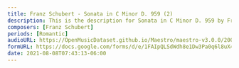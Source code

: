 ```yaml
---
title: Franz Schubert - Sonata in C Minor D. 959 (2)
description: This is the description for Sonata in C Minor D. 959 by Franz Schubert
composers: [Franz Schubert]
periods: [Romantic]
audioURL: https://OpenMusicDataset.github.io/Maestro/maestro-v3.0.0/2009/MIDI-Unprocessed_12_R2_2009_01_ORIG_MID--AUDIO_12_R2_2009_12_R2_2009_02_WAV.midi
formURL: https://docs.google.com/forms/d/e/1FAIpQLSdWdh8e1Dw3Pa0q6l8uX4h_VIOKv3SEa84KzNnX4VhwiRhlMw/viewform
date: 2021-08-08T07:43:13-06:00
---
```


